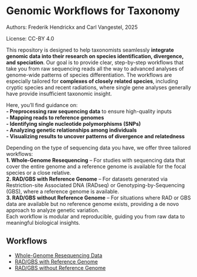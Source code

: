 # Genomic Workflows for Taxonomy

Authors: Frederik Hendrickx and Carl Vangestel, 2025

License: CC-BY 4.0

This repository is designed to help taxonomists seamlessly **integrate genomic data into their research on species identification, divergence, and speciation**. Our goal is to provide clear, step-by-step workflows that take you from raw sequencing reads all the way to advanced analyses of genome-wide patterns of species differentiation. The workflows are especially tailored for **complexes of closely related species**, including cryptic species and recent radiations, where single gene analyses generally have provide insufficient taxonomic insight. 
  
Here, you’ll find guidance on:  
**- Preprocessing raw sequencing data** to ensure high-quality inputs  
**- Mapping reads to reference genomes**  
**- Identifying single nucleotide polymorphisms (SNPs)**  
**- Analyzing genetic relationships among individuals**  
**- Visualizing results to uncover patterns of divergence and relatedness**  
  

Depending on the type of sequencing data you have, we offer three tailored workflows:  
**1.	Whole-Genome Resequencing** – For studies with sequencing data that cover the entire genome and a reference genome is available for the focal species or a close relative.  
**2.	RAD/GBS with Reference Genome** – For datasets generated via Restriction-site Associated DNA (RADseq) or Genotyping-by-Sequencing (GBS), where a reference genome is available.  
**3.	RAD/GBS without Reference Genome** – For situations where RAD or GBS data are available but no reference genome exists, providing a de novo approach to analyze genetic variation.  
Each workflow is modular and reproducible, guiding you from raw data to meaningful biological insights.


## Workflows
- [Whole-Genome Resequencing Data](./whole_genome_resequencing/)
- [RAD/GBS with Reference Genome](./rad_gbs_with_reference/)
- [RAD/GBS without Reference Genome](./rad_gbs_without_reference/)
